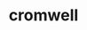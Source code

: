 ---
title: "cromwell"
layout: cache
categories: [package, develop]
meta: {"versions": ["85"], "compilers": ["gcc@=7.3.1"], "oss": ["amzn2"], "platforms": ["linux"], "targets": ["aarch64", "neoverse_n1", "x86_64_v3"], "stacks": ["aws-isc", "aws-isc-aarch64", "root"], "num_specs": 9, "num_specs_by_stack": {"root": 9, "aws-isc-aarch64": 6, "aws-isc": 3}}
spec_details: [{"hash": "xc2oyr7izdojscgrnmcek43us5vay6in", "compiler": "gcc@=7.3.1", "versions": ["85"], "os": "amzn2", "platform": "linux", "target": "aarch64", "variants": ["build_system=generic"], "stacks": ["root", "aws-isc-aarch64"], "size": "-", "tarball": "https://binaries.spack.io/develop/build_cache/linux-amzn2-aarch64/gcc-7.3.1/cromwell-85/linux-amzn2-aarch64-gcc-7.3.1-cromwell-85-xc2oyr7izdojscgrnmcek43us5vay6in.spack"}, {"hash": "rly6lcn3dsx2hspz3s3kedfne3gmxtzv", "compiler": "gcc@=7.3.1", "versions": ["85"], "os": "amzn2", "platform": "linux", "target": "aarch64", "variants": ["build_system=generic"], "stacks": ["root", "aws-isc-aarch64"], "size": "-", "tarball": "https://binaries.spack.io/develop/build_cache/linux-amzn2-aarch64/gcc-7.3.1/cromwell-85/linux-amzn2-aarch64-gcc-7.3.1-cromwell-85-rly6lcn3dsx2hspz3s3kedfne3gmxtzv.spack"}, {"hash": "4oo567xc7z2lf6f2yxh7khq4pcn6nnih", "compiler": "gcc@=7.3.1", "versions": ["85"], "os": "amzn2", "platform": "linux", "target": "aarch64", "variants": ["build_system=generic"], "stacks": ["root", "aws-isc-aarch64"], "size": "-", "tarball": "https://binaries.spack.io/develop/build_cache/linux-amzn2-aarch64/gcc-7.3.1/cromwell-85/linux-amzn2-aarch64-gcc-7.3.1-cromwell-85-4oo567xc7z2lf6f2yxh7khq4pcn6nnih.spack"}, {"hash": "lvtslbawllmmzcjgxvf7gj7qgd6g6dc2", "compiler": "gcc@=7.3.1", "versions": ["85"], "os": "amzn2", "platform": "linux", "target": "neoverse_n1", "variants": ["build_system=generic"], "stacks": ["root", "aws-isc-aarch64"], "size": "-", "tarball": "https://binaries.spack.io/develop/build_cache/linux-amzn2-neoverse_n1/gcc-7.3.1/cromwell-85/linux-amzn2-neoverse_n1-gcc-7.3.1-cromwell-85-lvtslbawllmmzcjgxvf7gj7qgd6g6dc2.spack"}, {"hash": "tampzdazfv5qb23viwmpdojyut3bmnuj", "compiler": "gcc@=7.3.1", "versions": ["85"], "os": "amzn2", "platform": "linux", "target": "neoverse_n1", "variants": ["build_system=generic"], "stacks": ["root", "aws-isc-aarch64"], "size": "-", "tarball": "https://binaries.spack.io/develop/build_cache/linux-amzn2-neoverse_n1/gcc-7.3.1/cromwell-85/linux-amzn2-neoverse_n1-gcc-7.3.1-cromwell-85-tampzdazfv5qb23viwmpdojyut3bmnuj.spack"}, {"hash": "lz3v37dekkifrwcgomkhuh6kmsx6svwd", "compiler": "gcc@=7.3.1", "versions": ["85"], "os": "amzn2", "platform": "linux", "target": "neoverse_n1", "variants": ["build_system=generic"], "stacks": ["root", "aws-isc-aarch64"], "size": "-", "tarball": "https://binaries.spack.io/develop/build_cache/linux-amzn2-neoverse_n1/gcc-7.3.1/cromwell-85/linux-amzn2-neoverse_n1-gcc-7.3.1-cromwell-85-lz3v37dekkifrwcgomkhuh6kmsx6svwd.spack"}, {"hash": "hxhm5vlxnwapuaqhu6ypvqexvy4z7ono", "compiler": "gcc@=7.3.1", "versions": ["85"], "os": "amzn2", "platform": "linux", "target": "x86_64_v3", "variants": ["build_system=generic"], "stacks": ["aws-isc", "root"], "size": "-", "tarball": "https://binaries.spack.io/develop/build_cache/linux-amzn2-x86_64_v3/gcc-7.3.1/cromwell-85/linux-amzn2-x86_64_v3-gcc-7.3.1-cromwell-85-hxhm5vlxnwapuaqhu6ypvqexvy4z7ono.spack"}, {"hash": "3pexs33ping3oxxfm235ba2noz3rvlkr", "compiler": "gcc@=7.3.1", "versions": ["85"], "os": "amzn2", "platform": "linux", "target": "x86_64_v3", "variants": ["build_system=generic"], "stacks": ["aws-isc", "root"], "size": "-", "tarball": "https://binaries.spack.io/develop/build_cache/linux-amzn2-x86_64_v3/gcc-7.3.1/cromwell-85/linux-amzn2-x86_64_v3-gcc-7.3.1-cromwell-85-3pexs33ping3oxxfm235ba2noz3rvlkr.spack"}, {"hash": "dhxop557eg6uqh55w7bcf3zw4nypd5z5", "compiler": "gcc@=7.3.1", "versions": ["85"], "os": "amzn2", "platform": "linux", "target": "x86_64_v3", "variants": ["build_system=generic"], "stacks": ["aws-isc", "root"], "size": "-", "tarball": "https://binaries.spack.io/develop/build_cache/linux-amzn2-x86_64_v3/gcc-7.3.1/cromwell-85/linux-amzn2-x86_64_v3-gcc-7.3.1-cromwell-85-dhxop557eg6uqh55w7bcf3zw4nypd5z5.spack"}]
---